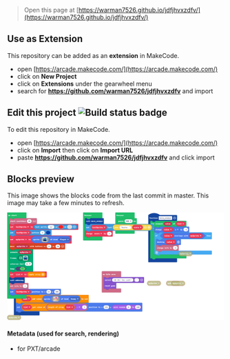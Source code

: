  


> Open this page at [https://warman7526.github.io/jdfjhvxzdfv/](https://warman7526.github.io/jdfjhvxzdfv/)

## Use as Extension

This repository can be added as an **extension** in MakeCode.

* open [https://arcade.makecode.com/](https://arcade.makecode.com/)
* click on **New Project**
* click on **Extensions** under the gearwheel menu
* search for **https://github.com/warman7526/jdfjhvxzdfv** and import

## Edit this project ![Build status badge](https://github.com/warman7526/jdfjhvxzdfv/workflows/MakeCode/badge.svg)

To edit this repository in MakeCode.

* open [https://arcade.makecode.com/](https://arcade.makecode.com/)
* click on **Import** then click on **Import URL**
* paste **https://github.com/warman7526/jdfjhvxzdfv** and click import

## Blocks preview

This image shows the blocks code from the last commit in master.
This image may take a few minutes to refresh.

![A rendered view of the blocks](https://github.com/warman7526/jdfjhvxzdfv/raw/master/.github/makecode/blocks.png)

#### Metadata (used for search, rendering)

* for PXT/arcade
<script src="https://makecode.com/gh-pages-embed.js"></script><script>makeCodeRender("{{ site.makecode.home_url }}", "{{ site.github.owner_name }}/{{ site.github.repository_name }}");</script>
